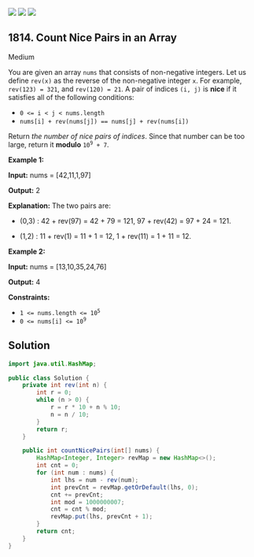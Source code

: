 [![](https://img.shields.io/github/stars/javadev/LeetCode-in-Java?label=Stars&style=flat-square)](https://github.com/javadev/LeetCode-in-Java)
[![](https://img.shields.io/github/forks/javadev/LeetCode-in-Java?label=Fork%20me%20on%20GitHub%20&style=flat-square)](https://github.com/javadev/LeetCode-in-Java/fork)
[![](https://img.shields.io/badge/-LeetCode%20in%20Kotlin-blue?style=flat-square)](https://github.com/javadev/LeetCode-in-Kotlin)

## 1814\. Count Nice Pairs in an Array

Medium

You are given an array `nums` that consists of non-negative integers. Let us define `rev(x)` as the reverse of the non-negative integer `x`. For example, `rev(123) = 321`, and `rev(120) = 21`. A pair of indices `(i, j)` is **nice** if it satisfies all of the following conditions:

*   `0 <= i < j < nums.length`
*   `nums[i] + rev(nums[j]) == nums[j] + rev(nums[i])`

Return _the number of nice pairs of indices_. Since that number can be too large, return it **modulo** <code>10<sup>9</sup> + 7</code>.

**Example 1:**

**Input:** nums = [42,11,1,97]

**Output:** 2

**Explanation:** The two pairs are: 

- (0,3) : 42 + rev(97) = 42 + 79 = 121, 97 + rev(42) = 97 + 24 = 121. 

- (1,2) : 11 + rev(1) = 11 + 1 = 12, 1 + rev(11) = 1 + 11 = 12.

**Example 2:**

**Input:** nums = [13,10,35,24,76]

**Output:** 4

**Constraints:**

*   <code>1 <= nums.length <= 10<sup>5</sup></code>
*   <code>0 <= nums[i] <= 10<sup>9</sup></code>

## Solution

```java
import java.util.HashMap;

public class Solution {
    private int rev(int n) {
        int r = 0;
        while (n > 0) {
            r = r * 10 + n % 10;
            n = n / 10;
        }
        return r;
    }

    public int countNicePairs(int[] nums) {
        HashMap<Integer, Integer> revMap = new HashMap<>();
        int cnt = 0;
        for (int num : nums) {
            int lhs = num - rev(num);
            int prevCnt = revMap.getOrDefault(lhs, 0);
            cnt += prevCnt;
            int mod = 1000000007;
            cnt = cnt % mod;
            revMap.put(lhs, prevCnt + 1);
        }
        return cnt;
    }
}
```